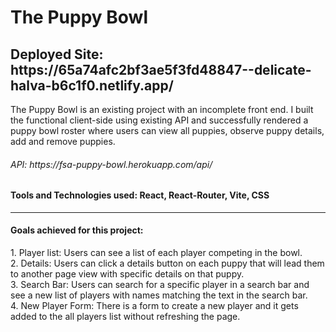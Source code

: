 # The Puppy Bowl

<h2>Deployed Site: https://65a74afc2bf3ae5f3fd48847--delicate-halva-b6c1f0.netlify.app/ </h2>

<div>
The Puppy Bowl is an existing project with an incomplete front end. I built the functional client-side using existing API and successfully rendered a puppy bowl roster where users can view all puppies, observe puppy details, add and remove puppies. 
</div>

<h6> API:  https://fsa-puppy-bowl.herokuapp.com/api/ </h6>
<h4>Tools and Technologies used: React, React-Router, Vite, CSS </h4> 

----------------------------------------------------------------------------------------------------------------------------------------------------
<h4>Goals achieved for this project: </h4>
1. Player list: Users can see a list of each player competing in the bowl. <br/>
2. Details: Users can click a details button on each puppy that will lead them to another page view with specific details on that puppy. <br/>
3. Search Bar: Users can search for a specific player in a search bar and see a new list of players with names matching the text in the search bar.<br/>
4. New Player Form: There is a form to create a new player and it gets added to the all players list without refreshing the page.
